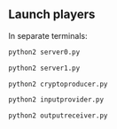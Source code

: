 
## Launch players

In separate terminals:

```sh
python2 server0.py
```

```sh
python2 server1.py
```

```sh
python2 cryptoproducer.py
```

```sh
python2 inputprovider.py
```

```sh
python2 outputreceiver.py
```

